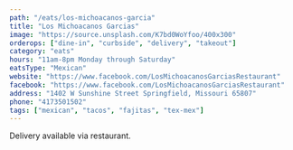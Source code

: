 ```yaml
---
path: "/eats/los-michoacanos-garcia"
title: "Los Michoacanos Garcias"
image: "https://source.unsplash.com/K7bd0WoYfoo/400x300"
orderops: ["dine-in", "curbside", "delivery", "takeout"]
category: "eats"
hours: "11am-8pm Monday through Saturday"
eatsType: "Mexican"
website: "https://www.facebook.com/LosMichoacanosGarciasRestaurant"
facebook: "https://www.facebook.com/LosMichoacanosGarciasRestaurant"
address: "1402 W Sunshine Street Springfield, Missouri 65807"
phone: "4173501502"
tags: ["mexican", "tacos", "fajitas", "tex-mex"]
---
```


Delivery available via restaurant.
